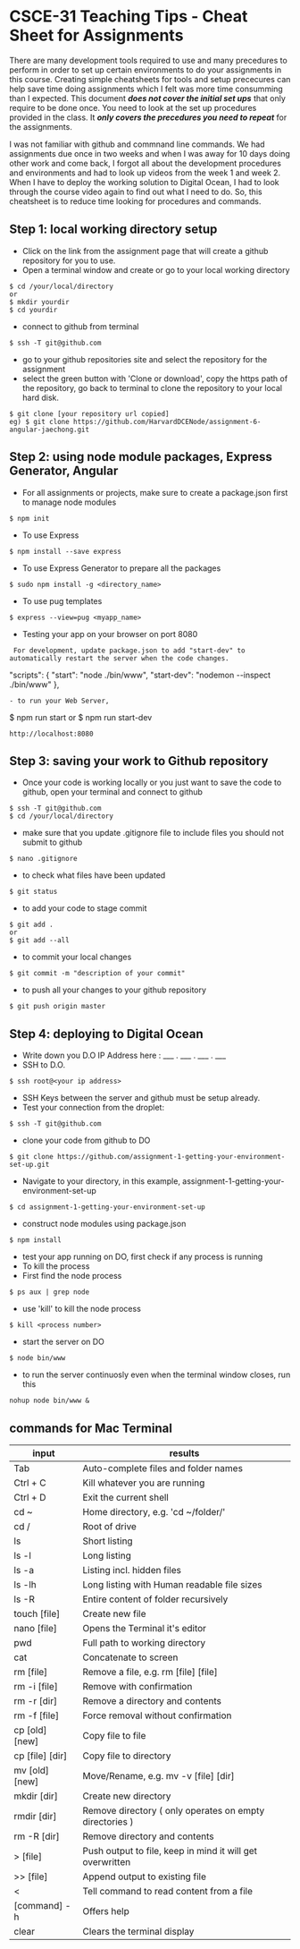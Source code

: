 # CSCE-31 Teaching Tips - Cheat Sheet for Assignments

 There are many development tools required to use and many precedures to perform in order to set up certain environments to do your assignments in this course.  Creating simple cheatsheets for tools and setup prececures can help save time doing assignments which I felt was more time consumming than I expected.  This document **_does not cover the initial set ups_** that only require to be done once. You need to look at the set up procedures provided in the class. It **_only covers the precedures you need to repeat_** for the assignments.

  I was not familiar with github and commnand line commands.  We had assignments due once in two weeks and when I was away for 10 days doing other work and come back, I forgot all about the development procedures and environments and had to look up videos from the week 1 and week 2. When I have to deploy the working solution to Digital Ocean, I had to look through the course video again to find out what I need to do.  So, this cheatsheet is to reduce time looking for procedures and commands.


## Step 1: local working directory setup
- Click on the link from the assignment page that will create a github repository for you to use.
- Open a terminal window and create or go to your local working directory
```
$ cd /your/local/directory
or
$ mkdir yourdir
$ cd yourdir
```
- connect to github from terminal
```
$ ssh -T git@github.com
```
- go to your github repositories site and select the repository for the assignment
- select the green button with 'Clone or download', copy the https path of the repository, go back to terminal to clone the repository to your local hard disk.
```
$ git clone [your repository url copied]
eg) $ git clone https://github.com/HarvardDCENode/assignment-6-angular-jaechong.git
```
## Step 2: using node module packages, Express Generator, Angular
- For all assignments or projects, make sure to create a package.json first to manage node modules
```
$ npm init
```
- To use Express
```
$ npm install --save express
```
- To use Express Generator to prepare all the packages 
```
$ sudo npm install -g <directory_name>
```
- To use pug templates
```
$ express --view=pug <myapp_name>
```
- Testing your app on your browser on port 8080
```
 For development, update package.json to add "start-dev" to automatically restart the server when the code changes.
```
  "scripts": {
    "start": "node ./bin/www",
    "start-dev": "nodemon --inspect ./bin/www"
    },
```
- to run your Web Server,
```
$ npm run start
or 
$ npm run start-dev
```
http://localhost:8080
```
## Step 3: saving your work to Github repository
- Once your code is working locally or you just want to save the code to github, open your terminal and connect to github
```
$ ssh -T git@github.com
$ cd /your/local/directory
```
- make sure that you update .gitignore file to include files you should not submit to github
```
$ nano .gitignore
```
- to check what files have been updated
```
$ git status
```
- to add your code to stage commit
```
$ git add .
or
$ git add --all
```
- to commit your local changes
```
$ git commit -m "description of your commit"
```
- to push all your changes to your github repository
```
$ git push origin master
```
## Step 4: deploying to Digital Ocean
- Write down you D.O IP Address here : ___ . ___ . ___ . ___
- SSH to D.O.
```
$ ssh root@<your ip address>
```
- SSH Keys between the server and github must be setup already.
- Test your connection from the droplet:
```
$ ssh -T git@github.com
```
- clone your code from github to DO
```
$ git clone https://github.com/assignment-1-getting-your-environment-set-up.git
```
- Navigate to your directory, in this example, assignment-1-getting-your-environment-set-up
```
$ cd assignment-1-getting-your-environment-set-up
```
- construct node modules using package.json
```
$ npm install
```
- test your app running on DO, first check if any process is running
- To kill the process
- First find the node process
```
$ ps aux | grep node
```
- use 'kill' to kill the node process
```
$ kill <process number>
```
- start the server on DO
```
$ node bin/www
```
- to run the server continuosly even when the terminal window closes, run this
```
nohup node bin/www &
```

## commands for Mac Terminal
 input  | results
 --------------- | ----------------------------------------------- 
 Tab             | Auto-complete files and folder names 
 Ctrl + C        | Kill whatever you are running        
 Ctrl + D        | Exit the current shell               
 cd ~            | Home directory, e.g. 'cd ~/folder/'         
 cd /            | Root of drive                               
 ls              | Short listing                               
 ls -l           | Long listing                                
 ls -a           | Listing incl. hidden files                  
 ls -lh          | Long listing with Human readable file sizes 
 ls -R           | Entire content of folder recursively        
 touch [file]    | Create new file                             
 nano [file]     | Opens the Terminal it's editor              
 pwd             | Full path to working directory 
 cat             | Concatenate to screen 
 rm [file]       | Remove a file, e.g. rm [file] [file]
 rm -i [file]    | Remove with confirmation
 rm -r [dir]     | Remove a directory and contents
 rm -f [file]    | Force removal without confirmation
 cp [old] [new]  | Copy file to file
 cp [file] [dir] | Copy file to directory
 mv [old] [new]  | Move/Rename, e.g. mv -v [file] [dir]
 mkdir [dir]     | Create new directory
 rmdir [dir]     | Remove directory ( only operates on empty directories )
 rm -R [dir]     | Remove directory and contents
| > [file]        | Push output to file, keep in mind it will get overwritten 
| >> [file]       | Append output to existing file 
| <               | Tell command to read content from a file 
 [command] -h    | Offers help 
 clear           | Clears the terminal display

